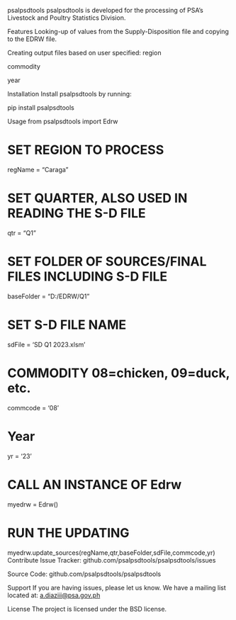 psalpsdtools
psalpsdtools is developed for the processing of PSA’s Livestock and Poultry Statistics Division.

Features
Looking-up of values from the Supply-Disposition file and copying to the EDRW file.

Creating output files based on user specified:
region

commodity

year

Installation
Install psalpsdtools by running:

pip install psalpsdtools

Usage
from psalpsdtools import Edrw

# SET REGION TO PROCESS
regName = “Caraga”
# SET QUARTER, ALSO USED IN READING THE S-D FILE
qtr = “Q1”
# SET FOLDER OF SOURCES/FINAL FILES INCLUDING S-D FILE
baseFolder = “D:/EDRW/Q1”
# SET S-D FILE NAME
sdFile = ‘SD Q1 2023.xlsm’
# COMMODITY 08=chicken, 09=duck, etc.
commcode = ‘08’
# Year
yr = ‘23’
# CALL AN INSTANCE OF Edrw
myedrw = Edrw()
# RUN THE UPDATING
myedrw.update_sources(regName,qtr,baseFolder,sdFile,commcode,yr)
Contribute
Issue Tracker: github.com/psalpsdtools/psalpsdtools/issues

Source Code: github.com/psalpsdtools/psalpsdtools

Support
If you are having issues, please let us know. We have a mailing list located at: a.diaziii@psa.gov.ph

License
The project is licensed under the BSD license.